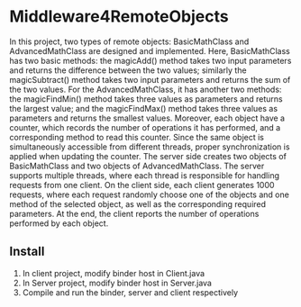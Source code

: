 Middleware4RemoteObjects
========================
In this project, two types of remote objects: BasicMathClass and AdvancedMathClass are designed and implemented. Here, BasicMathClass has two basic methods: the magicAdd() method takes two input parameters and returns the difference between the two values; similarly the magicSubtract() method takes two input parameters and returns the sum of the two values. For the AdvancedMathClass, it has another two methods: the magicFindMin() method takes three values as parameters and returns the largest value; and the magicFindMax() method takes three values as parameters and returns the smallest values. Moreover, each object have a counter, which records the number of operations it has performed, and a corresponding method to read this counter. Since the same object is simultaneously accessible from different threads, proper synchronization is applied when updating the counter.
The server side creates two objects of BasicMathClass and two objects of AdvancedMathClass. The server supports multiple threads, where each thread is responsible for handling requests from one client.
On the client side, each client generates 1000 requests, where each request randomly choose one of the objects and one method of the selected object, as well as the corresponding required parameters. At the end, the client reports the number of operations performed by each object.

Install
-------
1. In client project, modify binder host in Client.java
2. In Server project, modify binder host in Server.java
3. Compile and run the binder, server and client respectively
